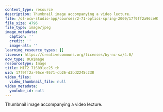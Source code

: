 ```yaml
---
content_type: resource
description: Thumbnail image accompanying a video lecture.
file: /ol-ocw-studio-app/courses/2-71-optics-spring-2009/17f9ff2a96ce9571cb26d3bd2245c230_MIT2_71S09lec25_th.jpg
file_size: 4796
file_type: image/jpeg
image_metadata:
  caption: ''
  credit: ''
  image-alt: ''
learning_resource_types: []
license: https://creativecommons.org/licenses/by-nc-sa/4.0/
ocw_type: OCWImage
resourcetype: Image
title: MIT2_71S09lec25_th
uid: 17f9ff2a-96ce-9571-cb26-d3bd2245c230
video_files:
  video_thumbnail_file: null
video_metadata:
  youtube_id: null
---
```

Thumbnail image accompanying a video lecture.